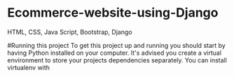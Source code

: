 # Ecommerce-website-using-Django
HTML, CSS, Java Script, Bootstrap, Django

#Running this project
To get this project up and running you should start by having Python installed on your computer. It's advised you create a virtual environment to store your projects dependencies separately. You can install virtualenv with

